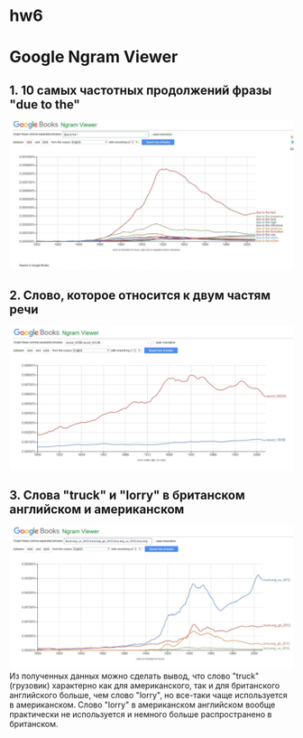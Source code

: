 # hw6
# Google Ngram Viewer
## 1. 10 самых частотных продолжений фразы "due to the"
![Alt](https://github.com/olyakharlova/hw6/blob/master/2OxU-sjmGUg.jpg)
## 2. Слово, которое относится к двум частям речи
![Alt](https://github.com/olyakharlova/hw6/blob/master/GzpWcOZrRNM.jpg)
## 3. Слова "truck" и "lorry" в британском английском и американском
![Alt](https://github.com/olyakharlova/hw6/blob/master/ARxUzwPO5kw.jpg)
Из полученных данных можно сделать вывод, что слово "truck" (грузовик) характерно как для американского, так и для британского английского больше, чем слово "lorry", но все-таки чаще используется в американском. Слово "lorry" в американском английском вообще практически не используется и немного больше распространено в британском. 
